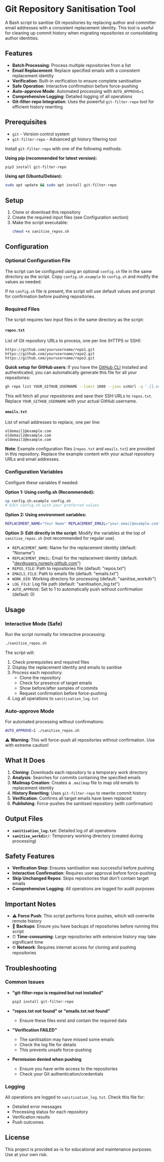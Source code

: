 # Git Repository Sanitisation Tool

A Bash script to sanitise Git repositories by replacing author and committer email addresses with a consistent replacement identity. This tool is useful for cleaning up commit history when migrating repositories or consolidating author identities.

## Features

- **Batch Processing**: Process multiple repositories from a list
- **Email Replacement**: Replace specified emails with a consistent replacement identity
- **Verification**: Built-in verification to ensure complete sanitisation
- **Safe Operation**: Interactive confirmation before force-pushing
- **Auto-approve Mode**: Automated processing with `AUTO_APPROVE=1`
- **Comprehensive Logging**: Detailed logging of all operations
- **Git-filter-repo Integration**: Uses the powerful `git-filter-repo` tool for efficient history rewriting

## Prerequisites

- `git` - Version control system
- `git-filter-repo` - Advanced git history filtering tool

Install `git-filter-repo` with one of the following methods:

**Using pip (recommended for latest version):**
```bash
pip3 install git-filter-repo
```

**Using apt (Ubuntu/Debian):**
```bash
sudo apt update && sudo apt install git-filter-repo
```

## Setup

1. Clone or download this repository
2. Create the required input files (see Configuration section)
3. Make the script executable:
   ```bash
   chmod +x sanitise_repos.sh
   ```

## Configuration

### Optional Configuration File

The script can be configured using an optional `config.sh` file in the same directory as the script. Copy `config.sh.example` to `config.sh` and modify the values as needed.

If no `config.sh` file is present, the script will use default values and prompt for confirmation before pushing repositories.

### Required Files

The script requires two input files in the same directory as the script:

#### `repos.txt`
List of Git repository URLs to process, one per line (HTTPS or SSH):
```
https://github.com/yourusername/repo1.git
https://github.com/yourusername/repo2.git
https://github.com/yourusername/repo3.git
```

**Quick setup for GitHub users**: If you have the [GitHub CLI](https://cli.github.com/) installed and authenticated, you can automatically generate this file for all your repositories:

```bash
gh repo list YOUR_GITHUB_USERNAME --limit 1000 --json sshUrl -q '.[].sshUrl' > repos.txt
```

This will fetch all your repositories and save their SSH URLs to `repos.txt`. Replace `YOUR_GITHUB_USERNAME` with your actual GitHub username.

#### `emails.txt`
List of email addresses to replace, one per line:
```
oldemail1@example.com
oldemail2@example.com
oldemail3@example.com
```

**Note**: Example configuration files (`repos.txt` and `emails.txt`) are provided in this repository. Replace the example content with your actual repository URLs and email addresses.

### Configuration Variables

Configure these variables if needed:

**Option 1: Using config.sh (Recommended):**
```bash
cp config.sh.example config.sh
# Edit config.sh with your preferred values
```

**Option 2: Using environment variables:**
```bash
REPLACEMENT_NAME="Your Name" REPLACEMENT_EMAIL="your.email@example.com" ./sanitise_repos.sh
```

**Option 3: Edit directly in the script:**
Modify the variables at the top of `sanitise_repos.sh` (not recommended for regular use).

- `REPLACEMENT_NAME`: Name for the replacement identity (default: "Noname")
- `REPLACEMENT_EMAIL`: Email for the replacement identity (default: "dev@users.noreply.github.com")
- `REPOS_FILE`: Path to repositories file (default: "repos.txt")
- `EMAILS_FILE`: Path to emails file (default: "emails.txt")
- `WORK_DIR`: Working directory for processing (default: "sanitise_workdir")
- `LOG_FILE`: Log file path (default: "sanitisation_log.txt")
- `AUTO_APPROVE`: Set to 1 to automatically push without confirmation (default: 0)

## Usage

### Interactive Mode (Safe)

Run the script normally for interactive processing:
```bash
./sanitise_repos.sh
```

The script will:
1. Check prerequisites and required files
2. Display the replacement identity and emails to sanitise
3. Process each repository:
   - Clone the repository
   - Check for presence of target emails
   - Show before/after samples of commits
   - Request confirmation before force-pushing
4. Log all operations to `sanitisation_log.txt`

### Auto-approve Mode

For automated processing without confirmations:
```bash
AUTO_APPROVE=1 ./sanitise_repos.sh
```

⚠️ **Warning**: This will force-push all repositories without confirmation. Use with extreme caution!

## What It Does

1. **Cloning**: Downloads each repository to a temporary work directory
2. **Analysis**: Searches for commits containing the specified emails
3. **Mailmap Creation**: Creates a `.mailmap` file to map old emails to replacement identity
4. **History Rewriting**: Uses `git-filter-repo` to rewrite commit history
5. **Verification**: Confirms all target emails have been replaced
6. **Publishing**: Force-pushes the sanitised repository (with confirmation)

## Output Files

- **`sanitisation_log.txt`**: Detailed log of all operations
- **`sanitise_workdir/`**: Temporary working directory (created during processing)

## Safety Features

- **Verification Step**: Ensures sanitisation was successful before pushing
- **Interactive Confirmation**: Requires user approval before force-pushing
- **Skip Unchanged Repos**: Skips repositories that don't contain target emails
- **Comprehensive Logging**: All operations are logged for audit purposes

## Important Notes

- ⚠️ **Force Push**: This script performs force pushes, which will overwrite remote history
- 🔄 **Backups**: Ensure you have backups of repositories before running this script
- ⏰ **Time-consuming**: Large repositories with extensive history may take significant time
- 🌐 **Network**: Requires internet access for cloning and pushing repositories

## Troubleshooting

### Common Issues

- **"git-filter-repo is required but not installed"**
  ```bash
  pip3 install git-filter-repo
  ```

- **"repos.txt not found" or "emails.txt not found"**
  - Ensure these files exist and contain the required data

- **"Verification FAILED"**
  - The sanitisation may have missed some emails
  - Check the log file for details
  - This prevents unsafe force-pushing

- **Permission denied when pushing**
  - Ensure you have write access to the repositories
  - Check your Git authentication/credentials

### Logging

All operations are logged to `sanitisation_log.txt`. Check this file for:
- Detailed error messages
- Processing status for each repository
- Verification results
- Push outcomes

## License

This project is provided as-is for educational and maintenance purposes. Use at your own risk.
